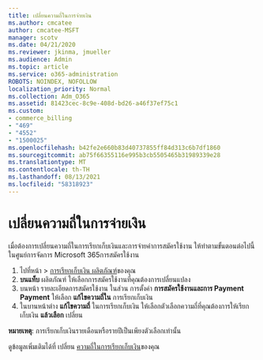 ```yaml
---
title: เปลี่ยนความถี่ในการจ่ายเงิน
ms.author: cmcatee
author: cmcatee-MSFT
manager: scotv
ms.date: 04/21/2020
ms.reviewer: jkinma, jmueller
ms.audience: Admin
ms.topic: article
ms.service: o365-administration
ROBOTS: NOINDEX, NOFOLLOW
localization_priority: Normal
ms.collection: Adm_O365
ms.assetid: 81423cec-8c9e-408d-bd26-a46f37ef75c1
ms.custom:
- commerce_billing
- "469"
- "4552"
- "1500025"
ms.openlocfilehash: b42fe2e660b83d40737855ff84d313c6b7df1860
ms.sourcegitcommit: ab75f66355116e995b3cb5505465b31989339e28
ms.translationtype: MT
ms.contentlocale: th-TH
ms.lasthandoff: 08/13/2021
ms.locfileid: "58318923"
---
```

# <a name="change-how-often-you-pay"></a>เปลี่ยนความถี่ในการจ่ายเงิน

เมื่อต้องการเปลี่ยนความถี่ในการเรียกเก็บเงินและการจ่ายค่าการสมัครใช้งาน ให้ทําตามขั้นตอนต่อไปนี้ในศูนย์การจัดการ Microsoft 365การสมัครใช้งาน

1. ไปที่หน้า  >  [การเรียกเก็บเงิน ผลิตภัณฑ์](https://go.microsoft.com/fwlink/p/?linkid=842054)ของคุณ
2. **บนแท็บ** ผลิตภัณฑ์ ให้เลือกการสมัครใช้งานที่คุณต้องการเปลี่ยนแปลง
3. บนหน้า รายละเอียดการสมัครใช้งาน ในส่วน การตั้งค่า **การสมัครใช้งานและการ Payment Payment** ให้เลือก **แก้ไขความถี่ใน** การเรียกเก็บเงิน
4. ในบานหน้าต่าง **แก้ไขความถี่** ในการเรียกเก็บเงิน ให้เลือกตัวเลือกความถี่ที่คุณต้องการให้เรียกเก็บเงิน **แล้วเลือก** เปลี่ยน

**หมายเหตุ**: การเรียกเก็บเงินรายเดือนหรือรายปีเป็นเพียงตัวเลือกเท่านั้น

ดูข้อมูลเพิ่มเติมได้ที่ เปลี่ยน [ความถี่ในการเรียกเก็บเงิน](https://docs.microsoft.com/microsoft-365/commerce/billing-and-payments/change-payment-frequency)ของคุณ
